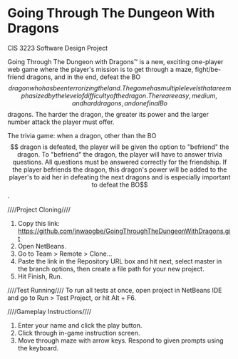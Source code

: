 # Going Through The Dungeon With Dragons
CIS 3223 Software Design Project

Going Through The Dungeon with Dragons™ is a new, exciting one-player web game where the player's mission is to get through a maze, fight/be-friend dragons, and in the end, defeat the BO$$ dragon who has been terrorizing the land. The game has multiple levels that are emphasized by the level of difficulty of the dragon. There are easy, medium, and hard dragons, and one final Bo$$ dragons. The harder the dragon, the greater its power and the larger number attack the player must offer. 


The trivia game: when a dragon, other than the BO$$ dragon is defeated, the player will be given the option to "befriend" the dragon. To "befriend" the dragon, the player will have to answer trivia questions. All questions must be answered correctly for the friendship. If the player befriends the dragon, this dragon's power will be added to the player's to aid her in defeating the next dragons and is especially important to defeat the BO$$.

////Project Cloning////
1. Copy this link:
  https://github.com/jnwaogbe/GoingThroughTheDungeonWithDragons.git
2. Open NetBeans.
3. Go to Team > Remote > Clone...
4. Paste the link in the Repository URL box and hit next, select master in the branch options, then create a file path for your new project.
5. Hit Finish, Run.

////Test Running////
To run all tests at once, open project in NetBeans IDE and go to Run > Test Project, or hit Alt + F6.

////Gameplay Instructions////
1. Enter your name and click the play button.
2. Click through in-game instruction screen.
3. Move through maze with arrow keys.
   Respond to given prompts using the keyboard.

